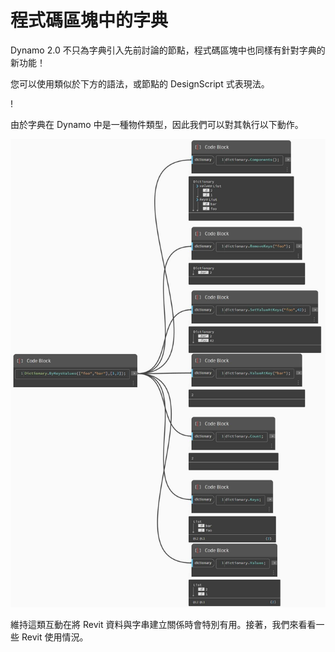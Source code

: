# 程式碼區塊中的字典

Dynamo 2.0 不只為字典引入先前討論的節點，程式碼區塊中也同樣有針對字典的新功能！

您可以使用類似於下方的語法，或節點的 DesignScript 式表現法。

\![](<../images/5-5/1/what is a dictionary - what are the changes (1) (1).jpg>)

由於字典在 Dynamo 中是一種物件類型，因此我們可以對其執行以下動作。

![](../images/5-5/3/dictionariesincb-actionswithcodeblocks.jpg)

維持這類互動在將 Revit 資料與字串建立關係時會特別有用。接著，我們來看看一些 Revit 使用情況。

